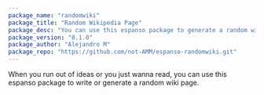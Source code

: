 ```yaml
---
package_name: "randomwiki"
package_title: "Random Wikipedia Page"
package_desc: "You can use this espanso package to generate a random wiki page"
package_version: "0.1.0"
package_author: "Alejandro M"
package_repo: "https://github.com/not-AMM/espanso-randomwiki.git"
---
```

When you run out of ideas or you just wanna read, you can use this espanso package to write or generate a random wiki page.
